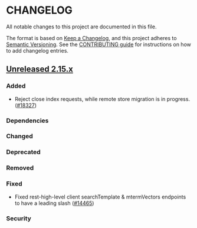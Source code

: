 # CHANGELOG
All notable changes to this project are documented in this file.

The format is based on [Keep a Changelog](https://keepachangelog.com/en/1.0.0/), and this project adheres to [Semantic Versioning](https://semver.org/spec/v2.0.0.html). See the [CONTRIBUTING guide](./CONTRIBUTING.md#Changelog) for instructions on how to add changelog entries.

## [Unreleased 2.15.x]
### Added
- Reject close index requests, while remote store migration is in progress.([#18327](https://github.com/opensearch-project/OpenSearch/pull/18327))

### Dependencies

### Changed

### Deprecated

### Removed

### Fixed
- Fixed rest-high-level client searchTemplate & mtermVectors endpoints to have a leading slash ([#14465](https://github.com/opensearch-project/OpenSearch/pull/14465))

### Security

[Unreleased 2.15.x]: https://github.com/opensearch-project/OpenSearch/compare/0fb7c7389e69005ec581de5433861afdbeb54b4b...2.15
